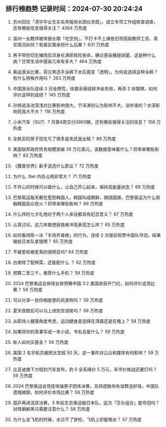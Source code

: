 
## 排行榜趋势 记录时间：2024-07-30 20:24:24
  
  1. 苏州回应「清华毕业生实名举报局长团伙贪腐」，成立专项工作组核查调查，还有哪些信息值得关注？ 4364 万热度
    
  2. 温州一女教师被举报长期「吃空饷」，不打卡不上课依旧领高级教师工资，真实情况如何？若属实需承担什么后果？ 631 万热度
    
  3. 男子带伤切生猪肉后浑身长满瘀斑险丧命，确诊感染猪链球菌，这是种什么病？日常生活中感染几率有多大？ 464 万热度
    
  4. 奥运游泳比赛，荷兰男选手泳裤下水后竟变「透明」，为何会选择这种泳裤？有什么特殊作用吗？ 263 万热度
    
  5. 中国游泳队连续 3 日金牌荒，徐嘉余唐钱婷冲金失败，再添 2 块银牌，如何评价这样的成绩？ 145 万热度
    
  6. 孙杨说泳池深浅对比赛影响很大，宁泽涛则认为影响不大，该听谁的？水深影响究竟大不大？ 118 万热度
    
  7. 小米汽车（SU7）7 月第4周交付3900辆，还有哪些值得关注的信息？ 108 万热度
    
  8. 全款买的房子现在亏了很多是卖还是出租？ 89 万热度
    
  9. 美国联邦政府债务规模突破 35 万亿美元，该数据意味着什么？将带来哪些影响？ 83 万热度
    
  10. 《魔兽世界》新手该选什么职业？ 72 万热度
    
  11. 为什么 .Net 内存占用非常大？ 71 万热度
    
  12. 不开心的时候可以做什么，让自己开心起来，保持高能量状态？ 69 万热度
    
  13. 巴黎奥运每天都在惹怒韩国人，韩国叫成朝鲜，搞错国旗，巴黎奥运为什么频触韩国民众怒火？将带来哪些影响？ 68 万热度
    
  14. 什么样的七夕礼物对于两个人来说都具有纪念意义？ 67 万热度
    
  15. 认真讨论，这几年联想拯救者冲高表现怎么样？ 65 万热度
    
  16. 如何看待陈一冰「半场开香槟」的行为，连续 2 次提前祝贺中国队夺冠，结果输给日本队拿银牌？ 65 万热度
    
  17. 不被爱和被爱真的很明显吗? 64 万热度
    
  18. 白粥除了配榨菜，还能配什么 ？ 62 万热度
    
  19. 预算二至三千，推荐什么手机？ 59 万热度
    
  20. 2024 巴黎奥运会排球女排预赛中国 3:2 美国收获开门红，如何评价这场比赛？ 59 万热度
    
  21. 可以分享一张你相册里的风景照吗？ 59 万热度
    
  22. 夏天夜跑后可以马上进到空调房吗？ 59 万热度
    
  23. 从职场人健康角度考虑，运动健身是选择在清晨还是在晚上？ 59 万热度
    
  24. 如果将你的青春写成一本小说，书名会是什么？ 59 万热度
    
  25. 新人如何买基金？ 59 万热度
    
  26. 美国 2 名宇航员被困太空超 50 天，这一事件对公众和媒体有何影响？ 59 万热度
    
  27. 比亚迪旗下方程豹汽车宣布，豹 5 全系降价 5 万元，车市价格战还要打吗？ 59 万热度
    
  28. 2024 巴黎奥运会竞技体操男子团体决赛，苏炜德致命失误葬送好局，中国队遗憾摘银，如何评价本场比赛？ 58 万热度
    
  29. 国乒再进混双决赛，3 年前东京奥运输日本队，这次「莎头组合」能夺冠吗？对阵朝鲜黑马需要注意什么？ 58 万热度
    
  30. 为什么坐飞机的时候，水过不了安检，飞机上却能喝水？ 57 万热度
    